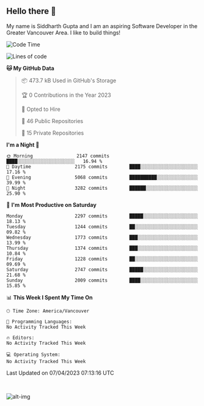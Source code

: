 ## Hello there :wave:

My name is Siddharth Gupta and I am an aspiring Software Developer in the Greater Vancouver Area. I like to build things!

<!-- ![gif](https://github.com/siddg97/siddg97/blob/master/dino.gif) -->

<!--START_SECTION:waka-->
![Code Time](http://img.shields.io/badge/Code%20Time-1%2C875%20hrs%2025%20mins-blue)

![Lines of code](https://img.shields.io/badge/From%20Hello%20World%20I%27ve%20Written-19.1%20million%20lines%20of%20code-blue)

**🐱 My GitHub Data** 

> 📦 473.7 kB Used in GitHub's Storage 
 > 
> 🏆 0 Contributions in the Year 2023
 > 
> 💼 Opted to Hire
 > 
> 📜 46 Public Repositories 
 > 
> 🔑 15 Private Repositories 
 > 
**I'm a Night 🦉** 

```text
🌞 Morning                2147 commits        ████░░░░░░░░░░░░░░░░░░░░░   16.94 % 
🌆 Daytime                2175 commits        ████░░░░░░░░░░░░░░░░░░░░░   17.16 % 
🌃 Evening                5068 commits        ██████████░░░░░░░░░░░░░░░   39.99 % 
🌙 Night                  3282 commits        ██████░░░░░░░░░░░░░░░░░░░   25.90 % 
```
📅 **I'm Most Productive on Saturday** 

```text
Monday                   2297 commits        █████░░░░░░░░░░░░░░░░░░░░   18.13 % 
Tuesday                  1244 commits        ██░░░░░░░░░░░░░░░░░░░░░░░   09.82 % 
Wednesday                1773 commits        ███░░░░░░░░░░░░░░░░░░░░░░   13.99 % 
Thursday                 1374 commits        ███░░░░░░░░░░░░░░░░░░░░░░   10.84 % 
Friday                   1228 commits        ██░░░░░░░░░░░░░░░░░░░░░░░   09.69 % 
Saturday                 2747 commits        █████░░░░░░░░░░░░░░░░░░░░   21.68 % 
Sunday                   2009 commits        ████░░░░░░░░░░░░░░░░░░░░░   15.85 % 
```


📊 **This Week I Spent My Time On** 

```text
🕑︎ Time Zone: America/Vancouver

💬 Programming Languages: 
No Activity Tracked This Week

🔥 Editors: 
No Activity Tracked This Week

💻 Operating System: 
No Activity Tracked This Week
```


 Last Updated on 07/04/2023 07:13:16 UTC
<!--END_SECTION:waka-->

<br>

![alt-img](https://github-readme-stats.vercel.app/api?username=siddg97&count_private=true&theme=nightowl&show_icons=true)

